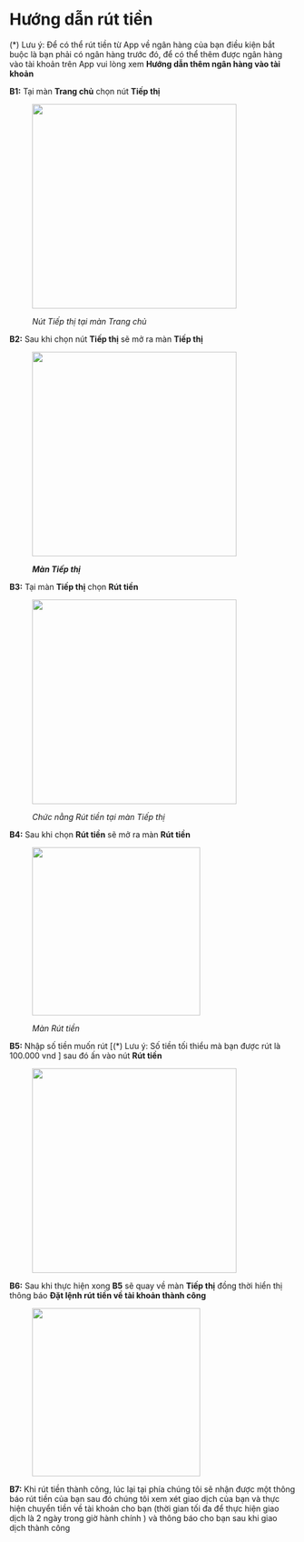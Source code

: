 # Hướng dẫn rút tiền

(\*) Lưu ý: Để có thể rút tiền từ App về ngân hàng của bạn điều kiện bắt buộc là bạn phải có ngân hàng trước đó, để có thể thêm được ngân hàng vào tài khoản trên App vui lòng xem **Hướng dẫn thêm ngân hàng vào tài khoản**

**B1:** Tại màn **Trang chủ** chọn nút **Tiếp thị**

<figure><img src="../.gitbook/assets/photo_2024-06-10_10-15-08 (1).jpg" alt="" width="360"><figcaption><p><em>Nút Tiếp thị tại màn Trang chủ</em></p></figcaption></figure>

**B2:** Sau khi chọn nút **Tiếp thị** sẽ mở ra màn **Tiếp thị**&#x20;

<figure><img src="../.gitbook/assets/photo_2024-06-10_10-48-44 (1).jpg" alt="" width="360"><figcaption><p><em><strong>Màn Tiếp thị</strong></em></p></figcaption></figure>

**B3:** Tại màn **Tiếp thị** chọn **Rút tiền**

<figure><img src="../.gitbook/assets/photo_2024-06-10_10-42-59 (1).jpg" alt="" width="360"><figcaption><p><em>Chức nằng Rút tiền tại màn Tiếp thị</em></p></figcaption></figure>

**B4:** Sau khi chọn **Rút tiền** sẽ mở ra màn **Rút tiền**&#x20;

<figure><img src="../.gitbook/assets/photo_2024-06-10_16-47-36.jpg" alt="" width="296"><figcaption><p><em>Màn Rút tiền</em></p></figcaption></figure>

**B5:** Nhập số tiền muốn rút \[(\*) Lưu ý: Số tiền tối thiểu mà bạn được rút là 100.000 vnd ] sau đó ấn vào nút **Rút tiền**&#x20;

<figure><img src="../.gitbook/assets/photo_2024-06-10_16-51-04.jpg" alt="" width="360"><figcaption></figcaption></figure>

**B6:** Sau khi thực hiện xong **B5** sẽ quay về màn **Tiếp thị** đồng thời hiển thị thông báo **Đặt lệnh rút tiền  về tài khoản thành công**

<figure><img src="../.gitbook/assets/photo_2024-06-10_14-18-33 (2).jpg" alt="" width="296"><figcaption></figcaption></figure>

**B7:** Khi rút tiền thành công, lúc lại tại phía chúng tôi sẽ nhận được một thông báo rút tiền của bạn sau đó chúng tôi xem xét giao dịch của bạn và thực hiện chuyển tiền về tài khoản cho bạn (thời gian tối đa để thực hiện giao dịch là 2 ngày trong giờ hành chính ) và thông báo cho bạn sau khi giao dịch thành công
